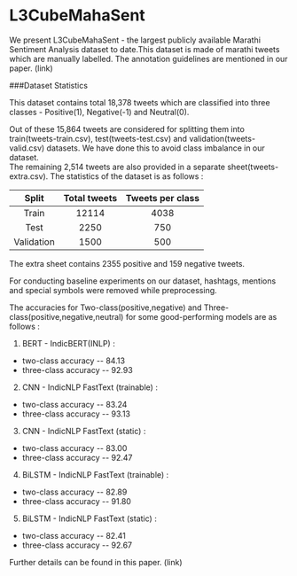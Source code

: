 # L3CubeMahaSent

We present L3CubeMahaSent - the largest publicly available Marathi Sentiment Analysis dataset to date.This dataset is made of marathi tweets which are manually labelled. The annotation guidelines are mentioned in our paper. (link)

###Dataset Statistics

This dataset contains total 18,378 tweets which are classified into three classes - Positive(1), Negative(-1) and Neutral(0).

Out of these 15,864 tweets are considered for splitting them into train(tweets-train.csv), test(tweets-test.csv) and validation(tweets-valid.csv) datasets. We have done this to avoid class imbalance in our dataset. <br>
The remaining 2,514 tweets are also provided in a separate sheet(tweets-extra.csv). The statistics of the dataset is as follows : 

|Split|Total tweets|Tweets per class|
|:--------:|:----:|:----:|
|Train|12114|4038|
|Test|2250|750|
|Validation|1500|500|


The extra sheet contains 2355 positive and 159 negative tweets.<br>

For conducting baseline experiments on our dataset, hashtags, mentions and special symbols were removed while preprocessing.

The accuracies for Two-class(positive,negative) and Three-class(positive,negative,neutral) for some good-performing models are as follows :

1) BERT - IndicBERT(INLP) : 
- two-class accuracy -- 84.13
- three-class accuracy -- 92.93
2) CNN - IndicNLP FastText (trainable) :
- two-class accuracy -- 83.24
- three-class accuracy -- 93.13
3) CNN - IndicNLP FastText (static) :
- two-class accuracy -- 83.00
- three-class accuracy -- 92.47
4) BiLSTM - IndicNLP FastText (trainable) :
- two-class accuracy -- 82.89
- three-class accuracy -- 91.80
5) BiLSTM - IndicNLP FastText (static) :
- two-class accuracy -- 82.41
- three-class accuracy -- 92.67

Further details can be found in this paper. (link)
